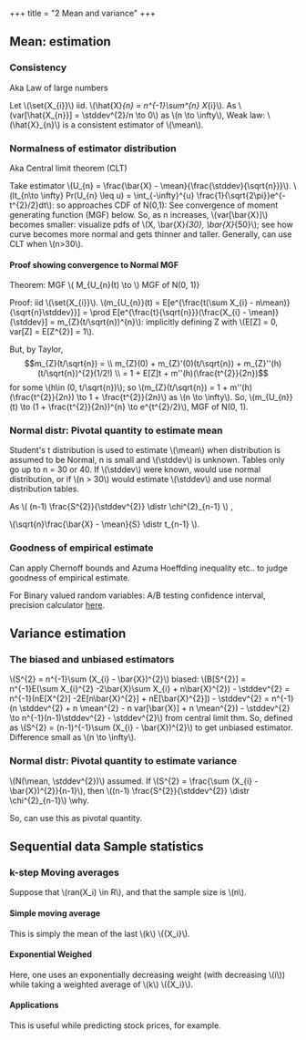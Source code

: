 +++
title = "2 Mean and variance"
+++

## Mean: estimation
### Consistency
Aka Law of large numbers

Let \\(\set{X_{i}}\\) iid. \\(\hat{X}_{n} = n^{-1}\sum^{n} X_{i}\\). As \\(var[\hat{X_{n}}] = \stddev^{2}/n \to 0\\) as \\(n \to \infty\\), Weak law: \\(\hat{X}_{n}\\) is a consistent estimator of \\(\mean\\).

### Normalness of estimator distribution
Aka Central limit theorem (CLT)

Take estimator \\(U_{n} = \frac{\bar{X} - \mean}{\frac{\stddev}{\sqrt{n}}}\\). \\(lt_{n\to \infty} Pr(U_{n} \leq u) = \int_{-\infty}^{u} \frac{1}{\sqrt{2\pi}}e^{-t^{2}/2}dt\\): so approaches CDF of N(0,1): See convergence of moment generating function (MGF) below. So, as n increases, \\(var[\bar{X}]\\) becomes smaller: visualize pdfs of \\(X, \bar{X}_{30}, \bar{X}_{50}\\); see how curve becomes more normal and gets thinner and taller. Generally, can use CLT when \\(n>30\\).

#### Proof showing convergence to Normal MGF
Theorem: MGF \\( M_{U_{n}(t) \to \\) MGF of N(0, 1)}

Proof: iid \\(\set{X_{i}}\\). \\(m_{U_{n}}(t) = E[e^{\frac{t(\sum X_{i} - n\mean)}{\sqrt{n}\stddev}}] = \prod E[e^{\frac{t}{\sqrt{n}}}(\frac{X_{i} - \mean)}{\stddev}] = m_{Z}(t/\sqrt{n})^{n}\\): implicitly defining Z with \\(E[Z] = 0, var[Z] = E[Z^{2}] = 1\\).

But, by Taylor, 
$$m_{Z}(t/\sqrt{n}) = \\
m_{Z}(0) + m_{Z}'(0)(t/\sqrt{n}) + m_{Z}''(h)(t/\sqrt{n})^{2}(1/2!) \\
= 1  + E[Z]t + m''(h)(\frac{t^{2}}{2n})$$
 for some \\(h\in (0, t/\sqrt{n})\\); so \\(m_{Z}(t/\sqrt{n}) = 1 + m''(h)(\frac{t^{2}}{2n}) \to 1 + \frac{t^{2}}{2n}\\) as \\(n \to \infty\\). So, \\(m_{U_{n}}(t) \to (1 + \frac{t^{2}}{2n})^{n} \to e^{t^{2}/2}\\), MGF of N(0, 1).

### Normal distr: Pivotal quantity to estimate mean
Student's t distribution is used to estimate \\(\mean\\) when distribution is assumed to be Normal, n is small and \\(\stddev\\) is unknown. Tables only go up to n = 30 or 40. If \\(\stddev\\) were known, would use normal distribution, or if \\(n > 30\\) would estimate \\(\stddev\\) and use normal distribution tables. 

As \\( (n-1) \frac{S^{2}}{\stddev^{2}} \distr \chi^{2}_{n-1} \\) ,

\\(\sqrt{n}\frac{\bar{X} - \mean}{S} \distr t_{n-1} \\).

### Goodness of empirical estimate
Can apply Chernoff bounds and Azuma Hoeffding inequality etc.. to judge goodness of empirical estimate.

For Binary valued random variables: A/B testing confidence interval, precision calculator [here](http://www.evanmiller.org/ab-testing/sample-size.html).

## Variance estimation
### The biased and unbiased estimators
\\(S^{2} = n^{-1}\sum (X_{i} - \bar{X})^{2}\\) biased: \\(B[S^{2}] = n^{-1}E(\sum X_{i}^{2} -2\bar{X}\sum X_{i} + n\bar{X}^{2}) - \stddev^{2} = n^{-1}(nE[X^{2}] -2E[n\bar{X}^{2}] + nE[\bar{X}^{2}]) - \stddev^{2} = n^{-1}(n \stddev^{2} + n \mean^{2} - n var[\bar{X}] + n \mean^{2}) - \stddev^{2} \to n^{-1}(n-1)\stddev^{2} - \stddev^{2}\\) from central limit thm. So, defined as \\(S^{2} = (n-1)^{-1}\sum (X_{i} - \bar{X})^{2}\\) to get unbiased estimator. Difference small as \\(n \to \infty\\).

### Normal distr: Pivotal quantity to estimate variance
\\(N(\mean, \stddev^{2})\\) assumed. If \\(S^{2} = \frac{\sum (X_{i} - \bar{X})^{2}}{n-1}\\), then \\((n-1) \frac{S^{2}}{\stddev^{2}} \distr \chi^{2}_{n-1}\\) \why.

So, can use this as pivotal quantity.

## Sequential data Sample statistics
### k-step Moving averages
Suppose that \\(ran(X_i) \in R\\), and that the sample size is \\(n\\).

#### Simple moving average
This is simply the mean of the last \\(k\\) \\({X_i}\\).

#### Exponential Weighed
Here, one uses an exponentially decreasing weight (with decreasing \\(i\\)) while taking a weighted average of \\(k\\)  \\({X_i}\\).

#### Applications
This is useful while predicting stock prices, for example.

